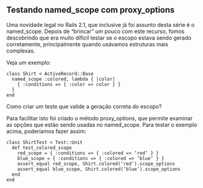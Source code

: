 ## Testando named\_scope com proxy\_options

Uma novidade legal no Rails 2.1, que inclusive já foi assunto desta série é o named\_scope. Depois de “brincar” um pouco com este recurso, fomos descobrindo que era muito difícil testar se o escopo estava sendo gerado corretamente, principalmente quando usávamos estruturas mais complexas.

Veja um exemplo:

	class Shirt < ActiveRecord::Base
	  named_scope :colored, lambda { |color|
	    { :conditions => { :color => color } }
	  }
	end

Como criar um teste que valide a geração correta do escopo?

Para facilitar isto foi criado o método proxy\_options, que permite examinar as opções que estão sendo usadas no named\_scope. Para testar o exemplo acima, poderíamos fazer assim:

	class ShirtTest < Test::Unit
	  def test_colored_scope
	    red_scope = { :conditions => { :colored => ‘red‘ } }
	    blue_scope = { :conditions => { :colored => ‘blue‘ } }
	    assert_equal red_scope, Shirt.colored(‘red‘).scope_options
	    assert_equal blue_scope, Shirt.colored(‘blue‘).scope_options
	  end
	end
